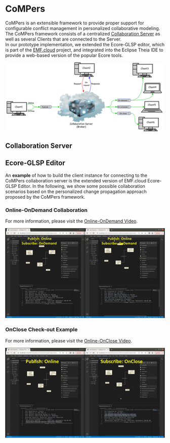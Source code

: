 # CoMPers
CoMPers is an extensible framework to provide proper support for configurable conflict management in personalized collaborative modeling.  
The CoMPers framework consists of a centralized [Collaboration Server](https://github.com/MSharbaf/CoMPers/tree/main/CollaborationServer) as well as several Clients that are connected to the Server.  
In our prototype implementation, we extended the Ecore-GLSP editor, which is part of the [EMF.cloud](https://www.eclipse.org/emfcloud/) project, and integrated into the Eclipse Theia IDE to provide a web-based version of the popular Ecore tools. 

![CoMPers Collaborative Modeling Archichecture](images/MainArch.png)

## Collaboration Server


## Ecore-GLSP Editor
An **example** of how to build the client instance for connecting to the CoMPers collaboration server is the extended version of EMF.cloud Ecore-GLSP Editor. 
In the following, we show some possible collaboration scenarios based on the personalized change propagation approach proposed by the CoMPers framework.   

### Online-OnDemand Collaboration

For more information, please visit the [Online-OnDemand Video](https://drive.google.com/file/d/1xpe0GgBEOx4pUjeULyyKV8UiwlU-V-YK/view?usp=sharing).

![Online-OnDemand Example](images/OnlineOnDemand.gif)



### OnClose Check-out Example

For more information, please visit the [Online-OnClose Video](https://drive.google.com/file/d/1mSWfnrGpHEo_jUz4iX91N5FQ-JWXG2NF/view?usp=sharing).

![Online-OnClose Example](images/PublishOnline-SubscribeOnClose.gif)

